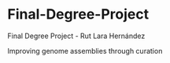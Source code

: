 # Final-Degree-Project

Final Degree Project - Rut Lara Hernández

Improving genome assemblies through curation

